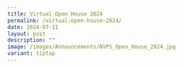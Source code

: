 ```yaml
---
title: Virtual Open House 2024
permalink: /virtual-open-house-2024/
date: 2024-07-11
layout: post
description: ""
image: /images/Announcements/NVPS_Open_House_2024.jpg
variant: tiptap
---
```

